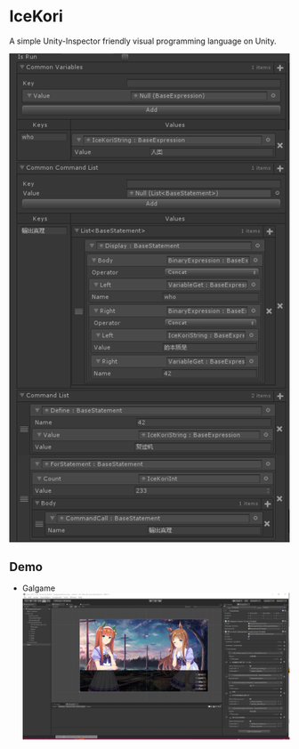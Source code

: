 # IceKori
A simple Unity-Inspector friendly visual programming language on Unity.

![ice](./ice.png)

## Demo

+ Galgame
![Galgame](./galgameDemo.png)
